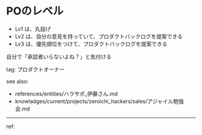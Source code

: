 # POのレベル
- Lv1 は、丸投げ
- Lv2 は、自分の意見を持っていて、プロダクトバックログを提案できる
- Lv3 は、優先順位をつけて、プロダクトバックログを提案できる


自分で「承認者いらないよね？」と気付ける



tag: プロダクトオーナー

see also:
- references/entities/ハラサポ_伊藤さん.md
- knowladges/current/projects/zeroichi_hackers/sales/アジャイル勉強会.md
---
ref:
